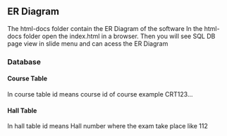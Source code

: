 ## ER Diagram
The html-docs folder contain the ER Diagram of the software
In the html-docs folder open the index.html in a browser. Then you will see SQL DB page view in slide menu and can acess the ER Diagram

### Database

#### Course Table
In course table id means course id of course example CRT123...

#### Hall Table
In hall table id means Hall number where the exam take place like 112
